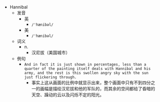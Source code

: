 - Hannibal
  - 发音
    - 英
      - `/'hænibəl/`
    - 美
      - `/'hænibəl/`
  - 词义
    - n.
      - 汉尼拔（美国城市）
  - 例句
    - `And in fact it is just shown in percentages, less than a quarter of the painting itself deals with Hannibal and his army, and the rest is this swollen angry sky with the sun just flickering through.`
      - 事实上这从画面的比例中就显示出来，整个画面中只有不到四分之一的画幅是描绘汉尼拔和他的军队的，而其余的空间都给了昏暗的天空、躁动的云以及闪烁不定的阳光。

